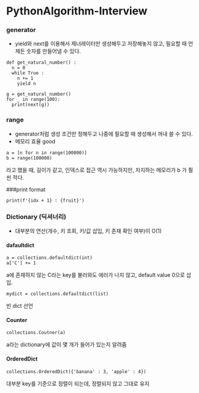 # PythonAlgorithm-Interview

### generator
- yield와 next를 이용해서 제너레이터만 생성해두고 저장해놓지 않고, 필요할 때 언제든 숫자를 만들어낼 수 있다.

```
def get_natural_number() :
  n = 0
  while True :
    n += 1
    yield n
    
g = get_natural_number()
for _ in range(100):
  print(next(g))
```

### range
- generator처럼 생성 조건만 정해두고 나중에 필요할 때 생성해서 꺼내 쓸 수 있다.
- 메모리 효율 good

```
a = [n for n in range(100000)]
b = range(100000)
```
라고 했을 때, 길이가 같고, 인덱스로 접근 역시 가능하지만, 차지하는 메모리가 b 가 훨씬 적다.

###print format
```
print(f'{idx + 1} : {fruit}')
```

### Dictionary (딕셔너리)
- 대부분의 연산(개수, 키 조회, 키/값 삽입, 키 존재 확인 여부)이 O(1)
#### dafaultdict
```
a = collections.defaultdict(int)
a['C'] += 1
```
a에 존재하지 않는 C라는 key를 불러와도 에러가 나지 않고, default value 0으로 삽입.

```
mydict = collections.defaultdict(list)
```
빈 dict 선언

#### Counter
```
collections.Coutner(a)
```
a라는 dictionary에 값이 몇 개가 들어가 있는지 알려줌

#### OrderedDict
```
collections.OrderedDict({'banana' : 3, 'apple' : 4})
```
대부분 key를 기준으로 정렬이 되는데, 정렬되지 않고 그대로 유지

